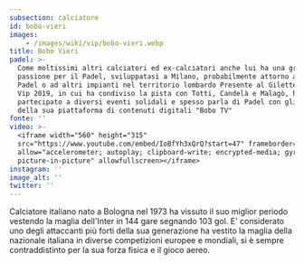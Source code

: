 ```yaml
---
subsection: calciatore
id: bobo-vieri
images: 
    - /images/wiki/vip/bobo-vieri.webp
title: Bobo Vieri
padel: >-
  Come moltissimi altri calciatori ed ex-calciatori anche lui ha una grande
  passione per il Padel, sviluppatasi a Milano, probabilmente attorno al City
  Padel o ad altri impianti nel territorio lombardo Presente al Gilette Padel
  Vip 2019, in cui ha condiviso la pista con Totti, Candelà e Malagò, ha
  partecipato a diversi eventi solidali e spesso parla di Padel con gli ospiti
  della sua piattaforma di contenuti digitali "Bobo TV"
fonte: ''
video: >-
  <iframe width="560" height="315"
  src="https://www.youtube.com/embed/IoBfYh3xQrQ?start=47" frameborder="0"
  allow="accelerometer; autoplay; clipboard-write; encrypted-media; gyroscope;
  picture-in-picture" allowfullscreen></iframe>
instagram: ''
image_alt: ''
twitter: ''
---
```

Calciatore italiano nato a Bologna nel 1973 ha vissuto il suo miglior periodo vestendo la maglia dell'Inter in 144 gare segnando 103 gol. E' considerato uno degli attaccanti più forti della sua generazione ha vestito la maglia della nazionale italiana in diverse competizioni europee e mondiali, si è sempre contraddistinto per la sua forza fisica e il gioco aereo.